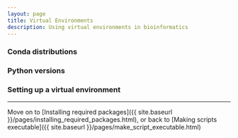 ```yaml
---
layout: page
title: Virtual Environments
description: Using virtual environments in bioinformatics 
---
```



### Conda distributions

### Python versions

### Setting up a virtual environment




***

Move on to [Installing required packages]({{ site.baseurl }}/pages/installing_required_packages.html),
or back to [Making scripts executable]({{ site.baseurl }}/pages/make_script_executable.html)

